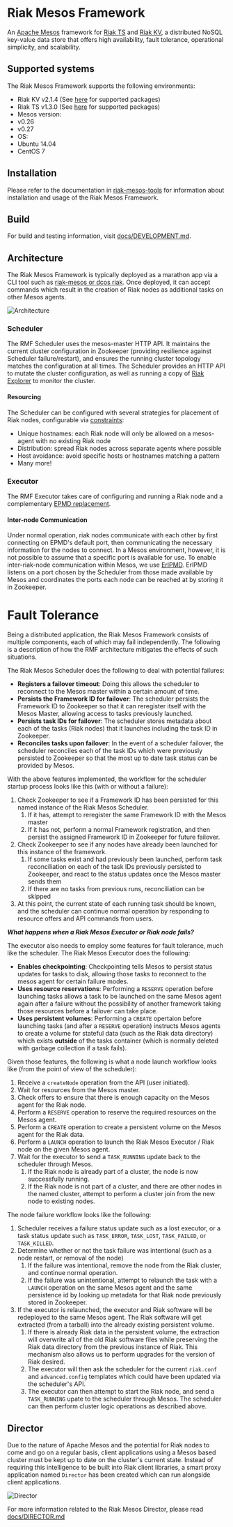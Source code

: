 # Riak Mesos Framework

An [Apache Mesos](http://mesos.apache.org/) framework for [Riak TS](http://basho.com/products/riak-ts) and [Riak KV](http://basho.com/products/riak-kv/), a distributed NoSQL key-value data store that offers high availability, fault tolerance, operational simplicity, and scalability.


## Supported systems

The Riak Mesos Framework supports the following environments:

 - Riak KV v2.1.4 (See [here](https://github.com/basho-labs/riak-mesos/releases) for supported packages)
 - Riak TS v1.3.0 (See [here](https://github.com/basho-labs/riak-mesos/releases) for supported packages)
 - Mesos version:
  - v0.26
  - v0.27
 - OS:
  - Ubuntu 14.04
  - CentOS 7


## Installation

Please refer to the documentation in [riak-mesos-tools](https://github.com/basho-labs/riak-mesos-tools) for information about installation and usage of the Riak Mesos Framework.

## Build

For build and testing information, visit [docs/DEVELOPMENT.md](docs/DEVELOPMENT.md).

## Architecture

The Riak Mesos Framework is typically deployed as a marathon app via a CLI tool such as [riak-mesos or dcos riak](https://github.com/basho-labs/riak-mesos-tools). Once deployed, it can accept commands which result in the creation of Riak nodes as additional tasks on other Mesos agents.

![Architecture](docs/riak-mesos-framework-architecture.png)

### Scheduler

The RMF Scheduler uses the mesos-master HTTP API. It maintains the current cluster configuration in Zookeeper (providing resilience against Scheduler failure/restart), and ensures the running cluster topology matches the configuration at all times. The Scheduler provides an HTTP API to mutate the cluster configuration, as well as running a copy of [Riak Explorer](https://github.com/basho-labs/riak_explorer) to monitor the cluster.

#### Resourcing

The Scheduler can be configured with several strategies for placement of Riak nodes, configurable via [constraints](#scheduler-constraints):

 - Unique hostnames: each Riak node will only be allowed on a mesos-agent with no existing Riak node
 - Distribution: spread Riak nodes across separate agents where possible
 - Host avoidance: avoid specific hosts or hostnames matching a pattern
 - Many more!
 
### Executor

The RMF Executor takes care of configuring and running a Riak node and a complementary [EPMD replacement](https://github.com/sanmiguel/erlpmd).

#### Inter-node Communication

Under normal operation, riak nodes communicate with each other by first connecting on EPMD's default port, then communicating the necessary information for the nodes to connect. In a Mesos environment, however, it is not possible to assume that a specific port is available for use. To enable inter-riak-node communication within Mesos, we use [ErlPMD](https://github.com/sanmiguel/erlpmd). ErlPMD listens on a port chosen by the Scheduler from those made available by Mesos and coordinates the ports each node can be reached at by storing it in Zookeeper.

# Fault Tolerance #

Being a distributed application, the Riak Mesos Framework consists of multiple components, each of which may fail independently. The following is a description of how the RMF architecture mitigates the effects of such situations.

The Riak Mesos Scheduler does the following to deal with potential failures:

* **Registers a failover timeout**: Doing this allows the scheduler to reconnect to the Mesos master within a certain amount of time.
* **Persists the Framework ID for failover**: The scheduler persists the Framework ID to Zookeeper so that it can reregister itself with the Mesos Master, allowing access to tasks previously launched.
* **Persists task IDs for failover**: The scheduler stores metadata about each of the tasks (Riak nodes) that it launches including the task ID in Zookeeper.
* **Reconciles tasks upon failover**: In the event of a scheduler failover, the scheduler reconciles each of the task IDs which were previously persisted to Zookeeper so that the most up to date task status can be provided by Mesos.

With the above features implemented, the workflow for the scheduler startup process looks like this (with or without a failure):

1. Check Zookeeper to see if a Framework ID has been persisted for this named instance of the Riak Mesos Scheduler.
   1. If it has, attempt to reregister the same Framework ID with the Mesos master
   2. If it has not, perform a normal Framework registration, and then persist the assigned Framework ID in Zookeeper for future failover.
2. Check Zookeeper to see if any nodes have already been launched for this instance of the framework.
   1. If some tasks exist and had previously been launched, perform task reconciliation on each of the task IDs previously persisted to Zookeeper, and react to the status updates once the Mesos master sends them
   2. If there are no tasks from previous runs, reconciliation can be skipped
3. At this point, the current state of each running task should be known, and the scheduler can continue normal operation by responding to resource offers and API commands from users.

***What happens when a Riak Mesos Executor or Riak node fails?***

The executor also needs to employ some features for fault tolerance, much like the scheduler. The Riak Mesos Executor does the following:

* **Enables checkpointing**: Checkpointing tells Mesos to persist status updates for tasks to disk, allowing those tasks to reconnect to the mesos agent for certain failure modes.
* **Uses resource reservations**: Performing a `RESERVE` operation before launching tasks allows a task to be launched on the same Mesos agent again after a failure without the possibility of another framework taking those resources before a failover can take place.
* **Uses persistent volumes**: Performing a `CREATE` opertaion before launching tasks (and after a `RESERVE` operation) instructs Mesos agents to create a volume for stateful data (such as the Riak data directory) which exists **outside** of the tasks container (which is normally deleted with garbage collection if a task fails).

Given those features, the following is what a node launch workflow looks like (from the point of view of the scheduler):

1. Receive a `createNode` operation from the API (user initiated).
2. Wait for resources from the Mesos master.
3. Check offers to ensure that there is enough capacity on the Mesos agent for the Riak node.
4. Perform a `RESERVE` operation to reserve the required resources on the Mesos agent.
5. Perform a `CREATE` operation to create a persistent volume on the Mesos agent for the Riak data.
6. Perform a `LAUNCH` operation to launch the Riak Mesos Executor / Riak node on the given Mesos agent.
7. Wait for the executor to send a `TASK_RUNNING` update back to the scheduler through Mesos.
   1. If the Riak node is already part of a cluster, the node is now successfully running.
   2. If the Riak node is not part of a cluster, and there are other nodes in the named cluster, attempt to perform a cluster join from the new node to existing nodes.

The node failure workflow looks like the following:

1. Scheduler receives a failure status update such as a lost executor, or a task status update such as `TASK_ERROR`, `TASK_LOST`, `TASK_FAILED`, or `TASK_KILLED`. 
2. Determine whether or not the task failure was intentional (such as a node restart, or removal of the node)
   1. If the failure was intentional, remove the node from the Riak cluster, and continue normal operation.
   2. If the failure was unintentional, attempt to relaunch the task with a `LAUNCH` operation on the same Mesos agent and the same persistence id by looking up metadata for that Riak node previously stored in Zookeeper.
3. If the executor is relaunched, the executor and Riak software will be redeployed to the same Mesos agent. The Riak software will get extracted (from a tarball) into the already existing persistent volume.
   1. If there is already Riak data in the persistent volume, the extraction will overwrite all of the old Riak software files while preserving the Riak data directory from the previous instance of Riak. This mechanism also allows us to perform upgrades for the version of Riak desired.
   2. The executor will then ask the scheduler for the current `riak.conf` and `advanced.config` templates which could have been updated via the scheduler's API.
   3. The executor can then attempt to start the Riak node, and send a `TASK_RUNNING` upate to the scheduler through Mesos. The scheduler can then perform cluster logic operations as described above.

## Director ##

Due to the nature of Apache Mesos and the potential for Riak nodes to come and go on a regular basis, client applications using a Mesos based cluster must be kept up to date on the cluster's current state. Instead of requiring this intelligence to be built into Riak client libraries, a smart proxy application named `Director` has been created which can run alongside client applications.

![Director](docs/riak-mesos-director-architecture.png)

For more information related to the Riak Mesos Director, please read [docs/DIRECTOR.md](docs/DIRECTOR.md)

